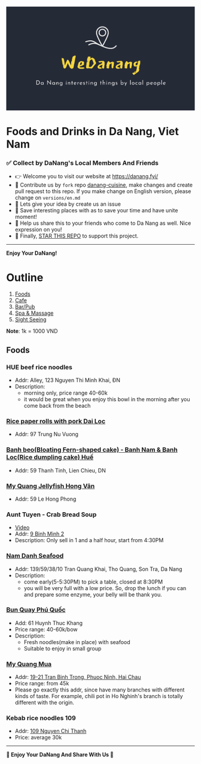 <p align="center">
 <img align="center" alt="WeDabang Logo" src="./src/images/wedanang-logo-landscape.png" />
</p>

# Foods and Drinks in Da Nang, Viet Nam

### ✅ **Collect by DaNang's Local Members And Friends**

- 👉 Welcome you to visit our website at https://danang.fyi/
- 🙌 Contribute us by `fork` repo [danang-cuisine](https://github.com/GraphicDThanh/danang-cuisine), make changes and create pull request to this repo. If you make change on English version, please change on `versions/en.md`
- 🙌 Lets give your idea by create us an issue
- 🚀 Save interesting places with as to save your time and have unite moment!
- 🥰 Help us share this to your friends who come to Da Nang as well. Nice expression on you!
- 🌟 Finally, [STAR THIS REPO](https://github.com/GraphicDThanh/danang-cuisine) to support this project.
---
**Enjoy Your DaNang!**

# Outline

1. [Foods](#food)
2. [Cafe](#cafe)
3. [Bar/Pub](#bar-pub)
4. [Spa & Massage](#spa)
5. [Sight Seeing](#sight-seeing)

**Note**: 1k = 1000 VND

## <a name="food"/> Foods

### HUE beef rice noodles

- Addr: Alley, 123 Nguyen Thi Minh Khai, ĐN
- Description:
  - morning only, price range 40-60k
  - it would be great when you enjoy this bowl in the morning after you come back from the beach

### [Rice paper rolls with pork Dai Loc](https://www.facebook.com/QuanDaiLoc.97TrungNuVuong/)

- Addr: 97 Trung Nu Vuong

### [Banh beo(Bloating Fern-shaped cake) - Banh Nam & Banh Loc(Rice dumpling cake) Huế](https://www.foody.vn/da-nang/quan-van-nguyen-nhu-hanh)

- Addr: 59 Thanh Tinh, Lien Chieu, DN

### [My Quang Jellyfish Hong Vân](https://www.foody.vn/da-nang/mi-quang-sua-hong-van)

- Addr: 59 Le Hong Phong

### Aunt Tuyen - Crab Bread Soup 

- [Video](https://www.youtube.com/watch?v=YEmfsxXy61M)
- Addr: [9 Binh Minh 2](https://goo.gl/maps/xfSEU78d3uAtM6ja8)
- Description: Only sell in 1 and a half hour, start from 4:30PM

### [Nam Danh Seafood](https://github.com/GraphicDThanh/danang-cuisine)

- Addr: 139/59/38/10 Tran Quang Khai, Tho Quang, Son  Tra, Da Nang
- Description:
  - come early(5-5:30PM) to pick a table, closed at 8:30PM
  - you will be very full with a low price. So, drop the lunch if you can and prepare some enzyme, your belly will be thank you.

### [Bun Quay Phú Quốc](https://g.page/bunquaydacsanphuquoc?share)

- Add: 61 Huynh Thuc Khang
- Price range: 40-60k/bow
- Description:
  - Fresh noodles(make in place) with seafood
  - Suitable to enjoy in small group

### [My Quang Mua](https://www.facebook.com/MonNgonMyQuang)

- Addr: [19-21 Tran Binh Trong, Phuoc Ninh, Hai Chau](https://goo.gl/maps/Wy4EfWPDSc9nqg3g8)
- Price range: from 45k
- Please go exactly this addr, since have many branches with different kinds of taste. For example, chili pot in Ho Nghinh's branch is totally different with the origin.

### Kebab rice noodles 109

- Addr: [109 Nguyen Chi Thanh](https://goo.gl/maps/QCTbgwgqLbUwUUFK6)
- Price: average 30k
---

**🥰 Enjoy Your DaNang And Share With Us 🥰**
